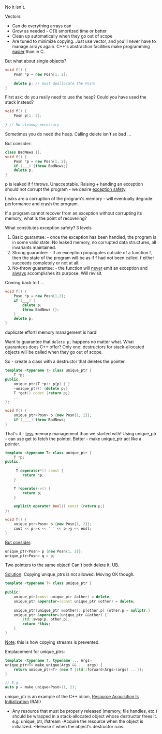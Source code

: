 No it isn't.

Vectors:
- Can do everything arrays can
- Grow as needed - O(1) amortized time or better
- Clean up automatically when they go out of scope
- Are tuned to minimize copying.
Just use vector, and you'll never have to manage arrays again.
C++'s abstraction facilities make programming <u>easier</u> than in C.

But what about single objects?
```c++
void f() {
	Posn *p = new Posn{1, 2};
	...
	delete p; // must deallocate the Posn!
}
```
First ask: do you really need to use the heap? Could you have used the stack instead?
```c++
void f() {
	Posn p{1, 2};
	...
} // No cleanup necessary
```
Sometimes you do need the heap. Calling delete isn't so bad ...

But consider:
```c++
class BadNews {};
void f() {
	Posn *p = new Posn{1, 2};
	if (___) {throw BadNews;}
	delete p;
}
```
p is leaked if f throws. Unacceptable.
Raising + handing an exception should not corrupt the program - we desire <u>exception safety</u>.

Leaks are a corruption of the program's memory - will eventually degrade performance and crash the program.

If a program cannot recover from an exception without corrupting its memory, what is the point of recovering?

What constitutes exception safety? 3 levels
1. Basic guarantee: - once the exception has been handled, the program is in some valid state. No leaked memory, no corrupted data structures, all invariants maintained.
2. Strong guarantee: - If an exception propagates outside of a function f, then the state of the program will be as if f had not been called. f either succeeds completely or not at all.
3. No-throw guarantee: - the function will <u>never</u> emit an exception and <u>always</u> accomplishes its purpose. Will revisit.

Coming back to f ...
```c++
void f() {
	Posn *p = new Posn{1,2};
	if (___) {
		delete p;
		throw BadNews {};
	}
	delete p;
}
```
duplicate effort! memory management is hard!

Want to guarantee that `delete p;` happens no matter what.
What guarantees does C++ offer? Only one: 
destructors for stack-allocated objects will be called when they go out of scope.

So - create a class with a destructor that deletes the pointer.
```c++
template <typename T> class unique_ptr {
	T *p;
public:
	unique_ptr(T *p): p{p} { }
	~unique_ptr() {delete p;}
	T *get() const {return p;}
	...
};

void f() {
	unique_ptr<Posn> p {new Posn{1, 2}};
	if (____) throw BadNews;
}
```
That's it - <u>less</u> memory management than we started with!
Using unique_ptr - can use get to fetch the pointer.
Better - make unique_ptr act like a pointer.
```c++
template <typename T> class unique_ptr {
	T *p;
public:
	 ...
	 T &operator*() const {
		return *p; 
	}

	T *operator->() {
		return p;
	}

	explicit operator bool() const {return p;}
};

void f() {
	unique_ptr<Posn> p {new Posn{1, 2}};
	cout << p->x << ' ' << p->y << endl;
}
```


<u>But consider</u>:
```c++
unique_ptr<Posn> p {new Posn{1, 2}};
unique_ptr<Posn> q = p;
```
Two pointers to the same object! Can't both delete it. UB.

<u>Solution</u>:
Copying unique_ptrs is not allowed. Moving OK though.
```c++
template <typename T> class unique_ptr {
	...
public:
	unique_ptr(const unique_ptr &other) = delete;
	unique_ptr &operator=(const unique_ptr &other) = delete;
	
	unique_ptr(unique_ptr &&other): p{other.p} {other.p = nullptr;}
	unique_ptr &operator=(unique_ptr &&other) {
		std::swap(p, other.p);
		return *this;
	}
}
```
<u>Note</u>: this is how copying streams is prevented.

Emplacement for unique_ptrs:
```c++
template <typename T, typename ... Args> 
unique_ptr<T> make_unique(Args && ... args) {
	return unique_ptr<T> {new T {std::forward<Args>(args) ...}};
}

// E.g.
auto p = make_unique<Posn>(1, 2);
```

unique_ptr is an example of the C++ idiom, <u>Resource Acquisition Is Initialization</u> (RAII)
- Any resource that must be properly released (memory, file handles, etc.) should be wrapped in a stack-allocated object whose destructor frees it.
e.g. unique_ptr, ifstream 
-Acquire the resource when the object is initialized.
-Release it when the object's destructor runs.

